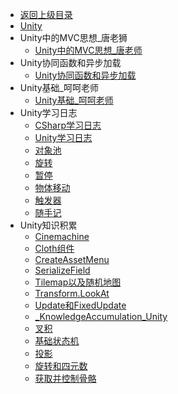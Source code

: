 - [返回上级目录](../_sidebar.md)
- [Unity](Unity.md)
- Unity中的MVC思想_唐老狮
    - [Unity中的MVC思想_唐老师](Unity中的MVC思想_唐老狮/Unity中的MVC思想_唐老师.md)
- Unity协同函数和异步加载
    - [Unity协同函数和异步加载](Unity协同函数和异步加载/Unity协同函数和异步加载.md)
- Unity基础_呵呵老师
    - [Unity基础_呵呵老师](Unity基础_呵呵老师/Unity基础_呵呵老师.md)
- Unity学习日志
    - [CSharp学习日志](Unity学习日志/CSharp学习日志.md)
    - [Unity学习日志](Unity学习日志/Unity学习日志.md)
    - [对象池](Unity学习日志/对象池.md)
    - [旋转](Unity学习日志/旋转.md)
    - [暂停](Unity学习日志/暂停.md)
    - [物体移动](Unity学习日志/物体移动.md)
    - [触发器](Unity学习日志/触发器.md)
    - [随手记](Unity学习日志/随手记.md)
- Unity知识积累
    - [Cinemachine](Unity知识积累/Cinemachine.md)
    - [Cloth组件](Unity知识积累/Cloth组件.md)
    - [CreateAssetMenu](Unity知识积累/CreateAssetMenu.md)
    - [SerializeField](Unity知识积累/SerializeField.md)
    - [Tilemap以及随机地图](Unity知识积累/Tilemap以及随机地图.md)
    - [Transform.LookAt](Unity知识积累/Transform.LookAt.md)
    - [Update和FixedUpdate](Unity知识积累/Update和FixedUpdate.md)
    - [_KnowledgeAccumulation_Unity](Unity知识积累/_KnowledgeAccumulation_Unity.md)
    - [叉积](Unity知识积累/叉积.md)
    - [基础状态机](Unity知识积累/基础状态机.md)
    - [投影](Unity知识积累/投影.md)
    - [旋转和四元数](Unity知识积累/旋转和四元数.md)
    - [获取并控制骨骼](Unity知识积累/获取并控制骨骼.md)